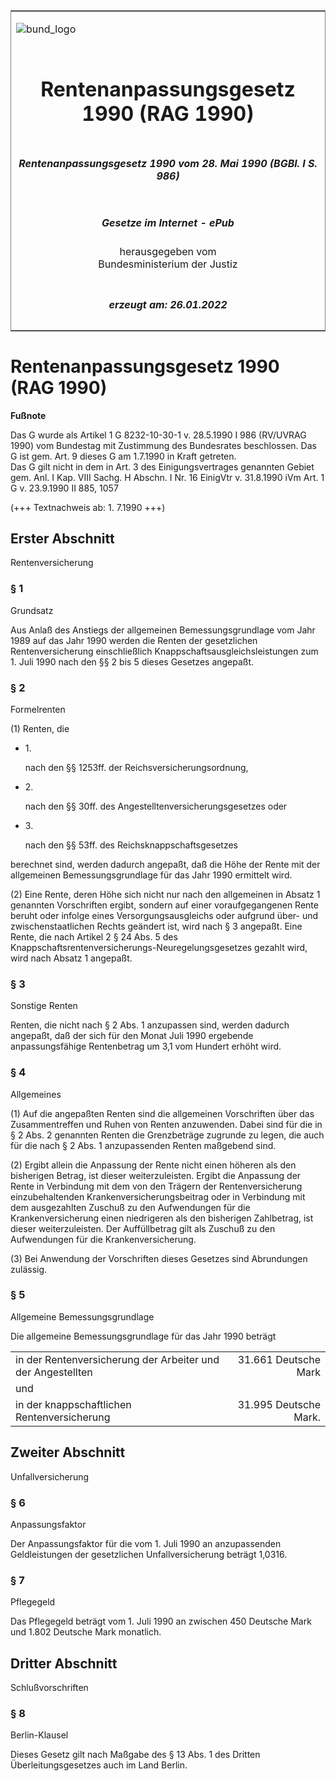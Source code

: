 <span id="DECKBLATT.html"></span>

<table border="0" frame="border" width="100%">

<tr valign="top">

<td align="left">

![bund\_logo](BfJ_2021_Web_de_de.gif)

</td>

<td align="right">

 

</td>

</tr>

<tr align="center" valign="middle">

<td colspan="2">

# Rentenanpassungsgesetz 1990 (RAG 1990)

</td>

</tr>

<tr align="center" valign="middle">

<td colspan="2">

##### Rentenanpassungsgesetz 1990 vom 28. Mai 1990 (BGBl. I S. 986)

</td>

</tr>

<tr align="center" valign="middle">

<td colspan="2">

  
  

##### Gesetze im Internet - ePub  
  
herausgegeben vom  
Bundesministerium der Justiz

</td>

</tr>

<tr align="center" valign="bottom">

<td colspan="2">

  
  

##### erzeugt am: 26.01.2022

</td>

</tr>

</table>

<span id="BJNR109860990.html"></span>

# Rentenanpassungsgesetz 1990 (RAG 1990)

<div>

  
**Fußnote**

<div class="jnhtml">

<div>

<div class="jurAbsatz">

Das G wurde als Artikel 1 G 8232-10-30-1 v. 28.5.1990 I 986 (RV/UVRAG
1990) vom Bundestag mit Zustimmung des Bundesrates beschlossen. Das G
ist gem. Art. 9 dieses G am 1.7.1990 in Kraft getreten.  
Das G gilt nicht in dem in Art. 3 des Einigungsvertrages genannten
Gebiet gem. Anl. I Kap. VIII Sachg. H Abschn. I Nr. 16 EinigVtr v.
31.8.1990 iVm Art. 1 G v. 23.9.1990 II 885, 1057

</div>

<div class="jurAbsatz">

  
(+++ Textnachweis ab: 1. 7.1990 +++)

</div>

</div>

</div>

</div>

<span id="BJNR109860990BJNG000100308.html"></span>

## Erster Abschnitt  
Rentenversicherung

<span id="BJNR109860990BJNE000400308.html"></span>

### § 1  
Grundsatz

<div>

<div class="jnhtml">

<div>

<div class="jurAbsatz">

Aus Anlaß des Anstiegs der allgemeinen Bemessungsgrundlage vom Jahr 1989
auf das Jahr 1990 werden die Renten der gesetzlichen Rentenversicherung
einschließlich Knappschaftsausgleichsleistungen zum 1. Juli 1990 nach
den §§ 2 bis 5 dieses Gesetzes angepaßt.

</div>

</div>

</div>

</div>

<span id="BJNR109860990BJNE000500308.html"></span>

### § 2  
Formelrenten

<div>

<div class="jnhtml">

<div>

<div class="jurAbsatz">

(1) Renten, die

  - 1\.
    
    <div style="">
    
    nach den §§ 1253ff. der Reichsversicherungsordnung,
    
    </div>

  - 2\.
    
    <div style="">
    
    nach den §§ 30ff. des Angestelltenversicherungsgesetzes oder
    
    </div>

  - 3\.
    
    <div style="">
    
    nach den §§ 53ff. des Reichsknappschaftsgesetzes
    
    </div>

berechnet sind, werden dadurch angepaßt, daß die Höhe der Rente mit der
allgemeinen Bemessungsgrundlage für das Jahr 1990 ermittelt wird.

</div>

<div class="jurAbsatz">

(2) Eine Rente, deren Höhe sich nicht nur nach den allgemeinen in Absatz
1 genannten Vorschriften ergibt, sondern auf einer voraufgegangenen
Rente beruht oder infolge eines Versorgungsausgleichs oder aufgrund
über- und zwischenstaatlichen Rechts geändert ist, wird nach § 3
angepaßt. Eine Rente, die nach Artikel 2 § 24 Abs. 5 des
Knappschaftsrentenversicherungs-Neuregelungsgesetzes gezahlt wird, wird
nach Absatz 1 angepaßt.

</div>

</div>

</div>

</div>

<span id="BJNR109860990BJNE000600308.html"></span>

### § 3  
Sonstige Renten

<div>

<div class="jnhtml">

<div>

<div class="jurAbsatz">

Renten, die nicht nach § 2 Abs. 1 anzupassen sind, werden dadurch
angepaßt, daß der sich für den Monat Juli 1990 ergebende
anpassungsfähige Rentenbetrag um 3,1 vom Hundert erhöht wird.

</div>

</div>

</div>

</div>

<span id="BJNR109860990BJNE000700308.html"></span>

### § 4  
Allgemeines

<div>

<div class="jnhtml">

<div>

<div class="jurAbsatz">

(1) Auf die angepaßten Renten sind die allgemeinen Vorschriften über das
Zusammentreffen und Ruhen von Renten anzuwenden. Dabei sind für die in §
2 Abs. 2 genannten Renten die Grenzbeträge zugrunde zu legen, die auch
für die nach § 2 Abs. 1 anzupassenden Renten maßgebend sind.

</div>

<div class="jurAbsatz">

(2) Ergibt allein die Anpassung der Rente nicht einen höheren als den
bisherigen Betrag, ist dieser weiterzuleisten. Ergibt die Anpassung der
Rente in Verbindung mit dem von den Trägern der Rentenversicherung
einzubehaltenden Krankenversicherungsbeitrag oder in Verbindung mit dem
ausgezahlten Zuschuß zu den Aufwendungen für die Krankenversicherung
einen niedrigeren als den bisherigen Zahlbetrag, ist dieser
weiterzuleisten. Der Auffüllbetrag gilt als Zuschuß zu den Aufwendungen
für die Krankenversicherung.

</div>

<div class="jurAbsatz">

(3) Bei Anwendung der Vorschriften dieses Gesetzes sind Abrundungen
zulässig.

</div>

</div>

</div>

</div>

<span id="BJNR109860990BJNE000800308.html"></span>

### § 5  
Allgemeine Bemessungsgrundlage

<div>

<div class="jnhtml">

<div>

<div class="jurAbsatz">

Die allgemeine Bemessungsgrundlage für das Jahr 1990 beträgt  

|                                                             |                       |
| :---------------------------------------------------------- | --------------------: |
| in der Rentenversicherung der Arbeiter und der Angestellten |  31.661 Deutsche Mark |
| und                                                         |                       |
| in der knappschaftlichen Rentenversicherung                 | 31.995 Deutsche Mark. |

</div>

</div>

</div>

</div>

<span id="BJNR109860990BJNG000200308.html"></span>

## Zweiter Abschnitt  
Unfallversicherung

<span id="BJNR109860990BJNE000900308.html"></span>

### § 6  
Anpassungsfaktor

<div>

<div class="jnhtml">

<div>

<div class="jurAbsatz">

Der Anpassungsfaktor für die vom 1. Juli 1990 an anzupassenden
Geldleistungen der gesetzlichen Unfallversicherung beträgt 1,0316.

</div>

</div>

</div>

</div>

<span id="BJNR109860990BJNE001000308.html"></span>

### § 7  
Pflegegeld

<div>

<div class="jnhtml">

<div>

<div class="jurAbsatz">

Das Pflegegeld beträgt vom 1. Juli 1990 an zwischen 450 Deutsche Mark
und 1.802 Deutsche Mark monatlich.

</div>

</div>

</div>

</div>

<span id="BJNR109860990BJNG000300308.html"></span>

## Dritter Abschnitt  
Schlußvorschriften

<span id="BJNR109860990BJNE001100308.html"></span>

### § 8  
Berlin-Klausel

<div>

<div class="jnhtml">

<div>

<div class="jurAbsatz">

Dieses Gesetz gilt nach Maßgabe des § 13 Abs. 1 des Dritten
Überleitungsgesetzes auch im Land Berlin.

</div>

</div>

</div>

</div>
